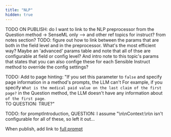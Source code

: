 ```yaml
---
title: "NLP"
hidden: true
---
```


TODO ON PUBLISH: do I want to link to the NLP preprocessor from the Question method -> SenseML only --> and other ref topics for instruct? from notes section? TODO: figure out how to link between the params that are both in the field level and in the preprocessor. What's the most efficient way? Maybe an 'advanced' params table and note that all of thse are configurable at field or config level? And intro note to this topic's params that states that you can also confige these for each Sensible Instruct method to override the config settings?





TODO: Add to page hinting: "If you set this parameter to `false` and specify page information in a method's prompts, the LLM can't  For example, if you specify `What is the medical paid value on the last claim of the first page?`  in the Question method, the LLM doesn't have any information about `of the first page`.<br/>TO QUESTION: TRUE?"



TODO: for promptIntroduction, QUESTION: I assume "\n\nContext:\n\n isn't configurable for all of these, so left it out...<br/>

When publish, add link to  [full prompt](doc:prompt) 


